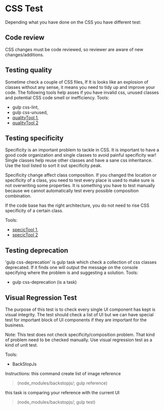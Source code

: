 # CSS Test
Depending what you have done on the CSS you have different test:


## Code review
CSS changes must be code reviewed, so reviewer are aware of new changes/additions.


## Testing quality
Sometime check a couple of CSS files, If It is looks like an explosion of classes without any sense, it means you need to tidy up and improve your code. The following tools help asses if you have invalid css, unused classes and potential CSS code smell or inefficiency.
Tools:
* gulp css-lint,
* gulp css-unused,
* [qualityTool 1](http://cssstats.com/),
* [qualityTool 2](http://www.testmycss.com/)


## Testing specificity
Specificity is an important problem to tackle in CSS.
It is important to have a good code organization and single classes to avoid painful specificity war! Single classes help reuse other classes and have a sane css inheritance. Use the tool listed to sort it out specificity peak.

Specificity change affect class composition.
If you changed the location or specificity of a class, you need to test every place is used to make sure is not overwriting some properties. It is something you have to test manually because we cannot automatically test every possible composition combination.

If the code base has the right architecture, you do not need to rise CSS specificity of a certain class.

Tools:
* [specicTool 1](https://jonassebastianohlsson.com/specificity-graph/),
* [specicTool 2](https://decadecity.net/sprue/css-specificity-graph)


## Testing deprecation
'gulp css-deprecation' is gulp task which check a collection of css classes deprecated. If it finds one will output the message on the console specifying where the problem is and suggesting a solution.
Tools:
* gulp css-deprecation (is a task)


## Visual Regression Test
The purpose of this test is to check every single UI component has kept is visual integrity.
The test should check a list of UI but we can have special test for important block of UI components if they are important for the business.

Note: This test does not check specificity/composition problem. That kind of problem need to be checked manually. Use visual regression test as a kind of unit test.

Tools:
* BackStopJs

Instructions:
this command create list of image reference
> (node_modules/backstopjs/; gulp reference)

this task is comparing your reference with the current UI
> (node_modules/backstopjs/; gulp test)
